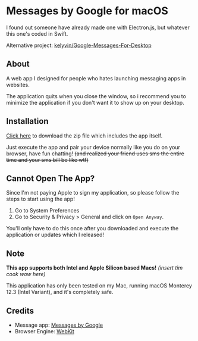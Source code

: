 # Messages by Google for macOS

I found out someone have already made one with Electron.js, but whatever this one's coded in Swift.

Alternative project: [kelyvin/Google-Messages-For-Desktop](https://github.com/kelyvin/Google-Messages-For-Desktop)

## About

A web app I designed for people who hates launching messaging apps in websites.

The application quits when you close the window, so i recommend you to minimize the application if you don't want it to show up on your desktop.

## Installation

[Click here](https://github.com/raymond-1227/GMessages/releases/latest) to download the zip file which includes the app itself.

Just execute the app and pair your device normally like you do on your browser, have fun chatting! ~~(and realized your friend uses sms the entire time and your sms bill be like wtf)~~

## Cannot Open The App?

Since I'm not paying Apple to sign my application, so please follow the steps to start using the app!
1. Go to System Preferences 
2. Go to Security & Privacy > General and click on `Open Anyway`.

You'll only have to do this once after you downloaded and execute the application or updates which I released!

## Note

**This app supports both Intel and Apple Silicon based Macs!** *(insert tim cook wow here)*

This application has only been tested on my Mac, running macOS Monterey 12.3 (Intel Variant), and it's completely safe.

## Credits

 - Message app: [Messages by Google](https://messages.google.com/)
 - Browser Engine: [WebKit](https://webkit.org/)
